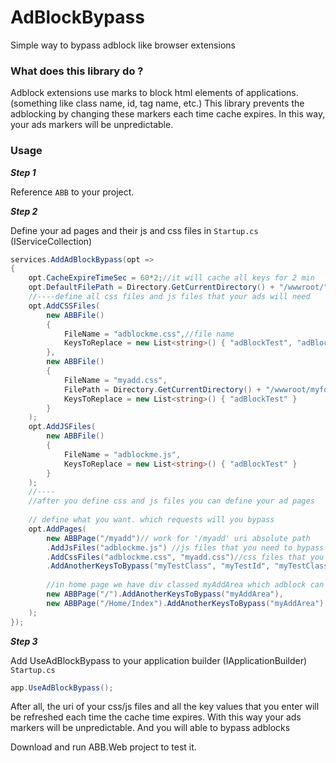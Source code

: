 # **AdBlockBypass**
Simple way to bypass adblock like browser extensions

### **What does this library do ?**

Adblock extensions use marks to block html elements of applications.(something like class name, id, tag name, etc.) This library prevents the adblocking by changing these markers each time cache expires. In this way, your ads markers will be unpredictable.

### **Usage**

***Step 1*** 

Reference  `ABB` to your project.

***Step 2***

Define your ad pages and their js and css files in `Startup.cs`  (IServiceCollection)

```csharp
services.AddAdBlockBypass(opt =>
{
    opt.CacheExpireTimeSec = 60*2;//it will cache all keys for 2 min
    opt.DefaultFilePath = Directory.GetCurrentDirectory() + "/wwwroot/";//your ads css files and js files default path
    //----define all css files and js files that your ads will need
    opt.AddCSSFiles(
        new ABBFile()
        {
            FileName = "adblockme.css",//file name
            KeysToReplace = new List<string>() { "adBlockTest", "adBlockTest2" }//marks that your file use (like '.adBlockTest', '#adBlockTest2' no need to add . or # prefix)
        },
        new ABBFile()
        {
            FileName = "myadd.css",
            FilePath = Directory.GetCurrentDirectory() + "/wwwroot/myfolder",//this is where adblockbypass looks for myadd.css(it will not use DefaultFilePath)// if your file in another path you can define it
            KeysToReplace = new List<string>() { "adBlockTest" }
        }
    );
    opt.AddJSFiles(
        new ABBFile()
        {
            FileName = "adblockme.js",
            KeysToReplace = new List<string>() { "adBlockTest" }
        }
    );
    //----
    //after you define css and js files you can define your ad pages
    
    // define what you want. which requests will you bypass
    opt.AddPages(
        new ABBPage("/myadd")// work for '/myadd' uri absolute path
        .AddJsFiles("adblockme.js") //js files that you need to bypass in this request  (you have to define your file in 'opt.AddJSFiles')
        .AddCssFiles("adblockme.css", "myadd.css")//css files that you need to bypass in this request (you have to define your file in 'opt.AddCSSFiles')
        .AddAnotherKeysToBypass("myTestClass", "myTestId", "myTestClass2"),//another keys to bypass. (adblock can block your html element with any unique parent of it.If your ad has parent element which adblock can catch. bypass them too. )
        
        //in home page we have div classed myAddArea which adblock can catch.So, bypass it too
        new ABBPage("/").AddAnotherKeysToBypass("myAddArea"),
        new ABBPage("/Home/Index").AddAnotherKeysToBypass("myAddArea")
    );
});


```
***Step 3***

Add UseAdBlockBypass to your application builder  (IApplicationBuilder)
`Startup.cs`
```csharp
app.UseAdBlockBypass();
```


After all, the uri of your css/js files and all the key values that you enter will be refreshed each time the cache time expires.
With this way your ads markers will be unpredictable. And you will able to bypass adblocks

Download and run ABB.Web project to test it.

